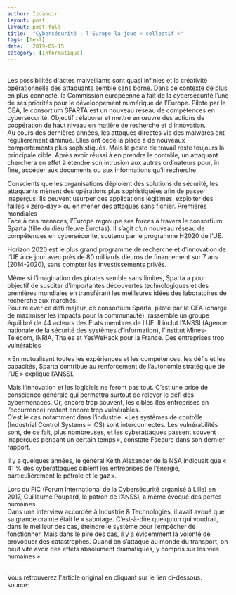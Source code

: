 ```yaml
---
author: Izdaouir
layout: post
layout: post-full
title:  "Cybersécurité : l’Europe la joue « collectif »"
tags: [text]
date:   2019-05-15
category: [Informatique]
---
```

<br/>
Les possibilités d'actes malveillants sont quasi infinies et la créativité opérationnelle des attaquants semble sans borne. Dans ce contexte de plus en plus connecté, la Commission européenne a fait de la cybersécurité l’une de ses priorités pour le développement numérique de l’Europe. Piloté par le CEA, le consortium SPARTA est un nouveau réseau de compétences en cybersécurité. Objectif : élaborer et mettre en œuvre des actions de coopération de haut niveau en matière de recherche et d'innovation.
<br/>
Au cours des dernières années, les attaques directes via des malwares ont régulièrement diminué. Elles ont cédé la place à de nouveaux comportements plus sophistiqués. Mais le poste de travail reste toujours la principale cible. Après avoir réussi à en prendre le contrôle, un attaquant cherchera en effet à étendre son intrusion aux autres ordinateurs pour, in fine, accéder aux documents ou aux informations qu’il recherche.

Conscients que les organisations déploient des solutions de sécurité, les attaquants mènent des opérations plus sophistiquées afin de passer inaperçus. Ils peuvent usurper des applications légitimes, exploiter des failles « zero-day » ou en mener des attaques sans fichier.
Premières mondiales
<br/>
Face à ces menaces, l’Europe regroupe ses forces à travers le consortium Sparta (fille du dieu fleuve Eurotas). Il s’agit d’un nouveau réseau de compétences en cybersécurité, soutenu par le programme H2020 de l’UE.

Horizon 2020 est le plus grand programme de recherche et d’innovation de l’UE à ce jour avec près de 80 milliards d’euros de financement sur 7 ans (2014-2020), sans compter les investissements privés.

Même si l’imagination des pirates semble sans limites, Sparta a pour objectif de susciter d’importantes découvertes technologiques et des premières mondiales en transférant les meilleures idées des laboratoires de recherche aux marchés.
<br/>
Pour relever ce défi majeur, ce consortium Sparta, piloté par le CEA (chargé de maximiser les impacts pour la communauté), rassemble un groupe équilibré de 44 acteurs des États membres de l’UE. Il inclut l’ANSSI (Agence nationale de la sécurité des systèmes d’information), l’Institut Mines-Télécom, INRIA, Thales et YesWeHack pour la France.
Des entreprises trop vulnérables

« En mutualisant toutes les expériences et les compétences, les défis et les capacités, Sparta contribue au renforcement de l’autonomie stratégique de l’UE » explique l’ANSSI.

Mais l’innovation et les logiciels ne feront pas tout. C’est une prise de conscience générale qui permettra surtout de relever le défi des cybermenaces. Or, encore trop souvent, les cibles (les entreprises en l’occurrence) restent encore trop vulnérables.
<br/>
C’est le cas notamment dans l’industrie. «Les systèmes de contrôle (Industrial Control Systems – ICS) sont interconnectés. Les vulnérabilités sont, de ce fait, plus nombreuses, et les cyberattaques passent souvent inaperçues pendant un certain temps », constate Fsecure dans son dernier rapport.

Il y a quelques années, le général Keith Alexander de la NSA indiquait que « 41 % des cyberattaques ciblent les entreprises de l’énergie, particulièrement le pétrole et le gaz ».

Lors du FIC (Forum International de la Cybersécurité organisé à Lille) en 2017, Guillaume Poupard, le patron de l’ANSSI, a même évoqué des pertes humaines.
<br/>
Dans une interview accordée à Industrie & Technologies, il avait avoué que sa grande crainte était le « sabotage. C’est-à-dire quelqu’un qui voudrait, dans le meilleur des cas, éteindre le système pour l’empêcher de fonctionner. Mais dans le pire des cas, il y a évidemment la volonté de provoquer des catastrophes. Quand on s’attaque au monde du transport, on peut vite avoir des effets absolument dramatiques, y compris sur les vies humaines ».

<br/>
Vous retrouverez l'article original en cliquant sur le lien ci-dessous.
<br>
source: <https://www.techniques-ingenieur.fr/actualite/articles/cybersecurite-leurope-la-joue-collectif-65947/> 

